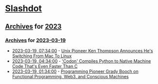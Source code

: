 # [Slashdot](../../../README.md)

## [Archives](../../index.md) for [2023](../index.md)

### [Archives](../../index.md) for [2023-03-19](index.md)

* [2023-03-19, 07:34:00](https://apple.slashdot.org/story/23/03/18/237211/unix-pioneer-ken-thompson-announces-hes-switching-from-mac-to-linux?utm_source=rss1.0mainlinkanon&utm_medium=feed) - [Unix Pioneer Ken Thompson Announces He's Switching From Mac To Linux](https://apple.slashdot.org/story/23/03/18/237211/unix-pioneer-ken-thompson-announces-hes-switching-from-mac-to-linux?utm_source=rss1.0mainlinkanon&utm_medium=feed)
* [2023-03-19, 04:34:00](https://developers.slashdot.org/story/23/03/19/0156208/codon-compiles-python-to-native-machine-code-thats-even-faster-than-c?utm_source=rss1.0mainlinkanon&utm_medium=feed) - ['Codon' Compiles Python to Native Machine Code That's Even Faster Than C ](https://developers.slashdot.org/story/23/03/19/0156208/codon-compiles-python-to-native-machine-code-thats-even-faster-than-c?utm_source=rss1.0mainlinkanon&utm_medium=feed)
* [2023-03-19, 01:34:00](https://developers.slashdot.org/story/23/03/19/0019234/programming-pioneer-grady-booch-on-functional-programming-web3-and-conscious-machines?utm_source=rss1.0mainlinkanon&utm_medium=feed) - [Programming Pioneer Grady Booch on Functional Programming, Web3, and Conscious Machines](https://developers.slashdot.org/story/23/03/19/0019234/programming-pioneer-grady-booch-on-functional-programming-web3-and-conscious-machines?utm_source=rss1.0mainlinkanon&utm_medium=feed)
